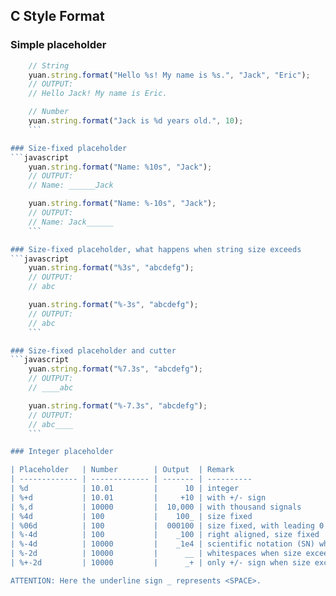 ## C Style Format

###	Simple placeholder
```javascript
	// String
	yuan.string.format("Hello %s! My name is %s.", "Jack", "Eric");
	// OUTPUT:
	// Hello Jack! My name is Eric.

	// Number
	yuan.string.format("Jack is %d years old.", 10);
	```

### Size-fixed placeholder
```javascript
	yuan.string.format("Name: %10s", "Jack");
	// OUTPUT:
	// Name: ______Jack

	yuan.string.format("Name: %-10s", "Jack");
	// OUTPUT:
	// Name: Jack______
	```

### Size-fixed placeholder, what happens when string size exceeds
```javascript
	yuan.string.format("%3s", "abcdefg");
	// OUTPUT:
	// abc

	yuan.string.format("%-3s", "abcdefg");
	// OUTPUT:
	// abc
	```

### Size-fixed placeholder and cutter
```javascript
	yuan.string.format("%7.3s", "abcdefg");
	// OUTPUT:
	// ____abc

	yuan.string.format("%-7.3s", "abcdefg");
	// OUTPUT:
	// abc____
	```

###	Integer placeholder

| Placeholder   | Number        | Output  | Remark
| ------------- | ------------- | ------- | ----------
| %d            | 10.01         |      10 | integer
| %+d           | 10.01         |     +10 | with +/- sign
| %,d           | 10000         |  10,000 | with thousand signals
| %4d           | 100           |    100_ | size fixed
| %06d          | 100           |  000100 | size fixed, with leading 0
| %-4d          | 100           |    _100 | right aligned, size fixed
| %-4d          | 10000         |    _1e4 | scientific notation (SN) when size exceeds
| %-2d          | 10000         |      __ | whitespaces when size exceeds (event in SN)
| %+-2d         | 10000         |      _+ | only +/- sign when size exceeds (event in SN)

ATTENTION: Here the underline sign _ represents <SPACE>.
